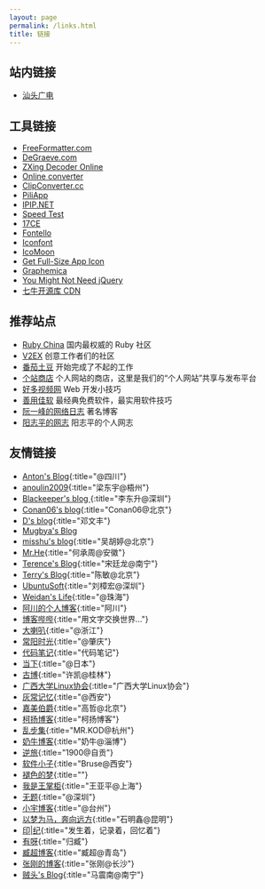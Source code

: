 ```yaml
---
layout: page
permalink: /links.html
title: 链接
---
```


## 站内链接

* [汕头广电](/sttv)

## 工具链接

* [FreeFormatter.com](http://www.freeformatter.com)
* [DeGraeve.com](http://www.degraeve.com)
* [ZXing Decoder Online](https://zxing.org)
* [Online converter](http://www.online-convert.com)
* [ClipConverter.cc](http://www.clipconverter.cc)
* [PiliApp](http://cn.piliapp.com)
* [IPIP.NET](http://www.ipip.net)
* [Speed Test](http://www.speedtest.net)
* [17CE](http://www.17ce.com)
* [Fontello](http://fontello.com)
* [Iconfont](http://www.iconfont.cn)
* [IcoMoon](https://icomoon.io)
* [Get Full-Size App Icon](http://submit.icoicon.com)
* [Graphemica](http://graphemica.com)
* [You Might Not Need jQuery](http://youmightnotneedjquery.com)
* [七牛开源库 CDN](http://staticfile.org)

## 推荐站点

* [Ruby China](https://ruby-china.org) 国内最权威的 Ruby 社区
* [V2EX](https://www.v2ex.com) 创意工作者们的社区
* [番茄土豆](https://pomotodo.com) 开始完成了不起的工作
* [个站商店](http://storeweb.cn) 个人网站的商店，这里是我们的“个人网站”共享与发布平台
* [好多视频网](http://haoduoshipin.com) Web 开发小技巧
* [善用佳软](http://xbeta.info) 最经典免费软件，最实用软件技巧
* [阮一峰的网络日志](http://www.ruanyifeng.com/blog) 著名博客
* [阳志平的网志](http://www.yangzhiping.com) 阳志平的个人网志

## 友情链接

* [Anton's Blog](http://ashat.org){:title="@四川"}
* [anoulin2009](http://blog.twodong.com){:title="梁东宇@梧州"}
* [Blackeeper's blog ](http://www.blackeeper.com){:title="李东升@深圳"}
* [Conan06's blog](http://blog.conan06.com){:title="Conan06@北京"}
* [D's blog](https://doublesand.github.io){:title="邓文丰"}
* [Mugbya's Blog](http://blog.mugbya.cn)
* [misshu's blog](http://blog.wuhuting.com){:title="吴胡婷@北京"}
* [Mr.He](http://mrhe.net){:title="何承周@安徽"}
* [Terence's Blog](http://songtl.com){:title="宋廷龙@南宁"}
* [Terry's Blog](http://terrychen.info){:title="陈敏@北京"}
* [UbuntuSoft](http://www.ubuntusoft.com){:title="刘樟宏@深圳"}
* [Weidan's Life](http://liweidan.cn){:title="@珠海"}
* [阿川的个人博客](https://achuan.io){:title="阿川"}
* [博客哔哔](https://blog.bb){:title="用文字交换世界…"}
* [大喇叭](http://blog.jiangqiwen.cn){:title="@浙江"}
* [常阳时光](https://cyhour.com){:title="@肇庆"}
* [代码笔记](http://www.jiangjiaolong.com){:title="代码笔记"}
* [当下](http://fueis.com){:title="@日本"}
* [古博](http://gubo.org){:title="许凯@桂林"}
* [广西大学Linux协会](http://www.gxlinux.com){:title="广西大学Linux协会"}
* [灰常记忆](https://bestcherish.com){:title="@西安"}
* [嘉美伯爵](https://blog.gaozhe.top){:title="高哲@北京"}
* [柯扬博客](http://blog.kukeyang.com){:title="柯扬博客"}
* [乱步集](http://mrkod.com){:title="MR.KOD@杭州"}
* [奶牛博客](http://www.nenew.net){:title="奶牛@淄博"}
* [逆旅](http://1900.live){:title="1900@自贡"}
* [软件小子](http://bzdiao.com){:title="Bruse@西安"}
* [褪色的梦](https://fadedream.com){:title=""}
* [我是王掌柜](http://since1989.org){:title="王亚平@上海"}
* [无题](http://wuti.me){:title="@深圳"}
* [小宇博客](https://kisxy.com){:title="@台州"}
* [以梦为马，奔向远方](http://linhai1990.com){:title="石明鑫@昆明"}
* [印&#124;纪](http://leiminnet.cn){:title="发生着，记录着，回忆着"}
* [有呀](https://nuoea.com){:title="归臧"}
* [臧超博客](http://www.geooll.com){:title="臧超@青岛"}
* [张刚的博客](http://www.zhanggang.net){:title="张刚@长沙"}
* [贼头's Blog](http://www.makiller.com){:title="马震南@南宁"}
